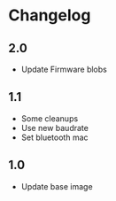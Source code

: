 # Changelog

## 2.0
- Update Firmware blobs

## 1.1
- Some cleanups
- Use new baudrate
- Set bluetooth mac

## 1.0
- Update base image
